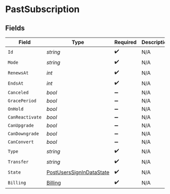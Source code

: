 # PastSubscription


## Fields

| Field                                                                         | Type                                                                          | Required                                                                      | Description                                                                   | Example                                                                       |
| ----------------------------------------------------------------------------- | ----------------------------------------------------------------------------- | ----------------------------------------------------------------------------- | ----------------------------------------------------------------------------- | ----------------------------------------------------------------------------- |
| `Id`                                                                          | *string*                                                                      | :heavy_check_mark:                                                            | N/A                                                                           |                                                                               |
| `Mode`                                                                        | *string*                                                                      | :heavy_check_mark:                                                            | N/A                                                                           |                                                                               |
| `RenewsAt`                                                                    | *int*                                                                         | :heavy_check_mark:                                                            | N/A                                                                           | 1556281940                                                                    |
| `EndsAt`                                                                      | *int*                                                                         | :heavy_check_mark:                                                            | N/A                                                                           | 1556281940                                                                    |
| `Canceled`                                                                    | *bool*                                                                        | :heavy_minus_sign:                                                            | N/A                                                                           | false                                                                         |
| `GracePeriod`                                                                 | *bool*                                                                        | :heavy_minus_sign:                                                            | N/A                                                                           | false                                                                         |
| `OnHold`                                                                      | *bool*                                                                        | :heavy_minus_sign:                                                            | N/A                                                                           | false                                                                         |
| `CanReactivate`                                                               | *bool*                                                                        | :heavy_minus_sign:                                                            | N/A                                                                           | false                                                                         |
| `CanUpgrade`                                                                  | *bool*                                                                        | :heavy_minus_sign:                                                            | N/A                                                                           | false                                                                         |
| `CanDowngrade`                                                                | *bool*                                                                        | :heavy_minus_sign:                                                            | N/A                                                                           | false                                                                         |
| `CanConvert`                                                                  | *bool*                                                                        | :heavy_minus_sign:                                                            | N/A                                                                           | false                                                                         |
| `Type`                                                                        | *string*                                                                      | :heavy_check_mark:                                                            | N/A                                                                           | plexpass                                                                      |
| `Transfer`                                                                    | *string*                                                                      | :heavy_check_mark:                                                            | N/A                                                                           |                                                                               |
| `State`                                                                       | [PostUsersSignInDataState](../../Models/Requests/PostUsersSignInDataState.md) | :heavy_check_mark:                                                            | N/A                                                                           | ended                                                                         |
| `Billing`                                                                     | [Billing](../../Models/Requests/Billing.md)                                   | :heavy_check_mark:                                                            | N/A                                                                           |                                                                               |